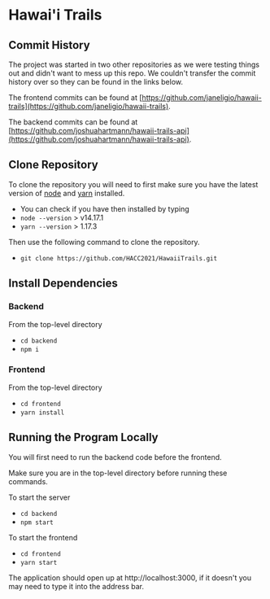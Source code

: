 # Hawai'i Trails

## Commit History
The project was started in two other repositories as we were testing things out and didn't want to mess up this repo. We couldn't transfer the commit history over so they can be found in the links below.

The frontend commits can be found at [https://github.com/janeligio/hawaii-trails](https://github.com/janeligio/hawaii-trails).

The backend commits can be found at [https://github.com/joshuahartmann/hawaii-trails-api](https://github.com/joshuahartmann/hawaii-trails-api).

## Clone Repository
To clone the repository you will need to first make sure you have the latest version of [node](https://nodejs.org/en/) and [yarn](https://classic.yarnpkg.com/lang/en/docs/install/) installed.

- You can check if you have then installed by typing
- `node --version` > v14.17.1
- `yarn --version` > 1.17.3

Then use the following command to clone the repository.
- `git clone https://github.com/HACC2021/HawaiiTrails.git`

## Install Dependencies

### Backend
From the top-level directory
- `cd backend`
- `npm i`

### Frontend
From the top-level directory
- `cd frontend`
- `yarn install`

## Running the Program Locally
You will first need to run the backend code before the frontend.

Make sure you are in the top-level directory before running these commands.

To start the server
- `cd backend`
- `npm start`

To start the frontend
- `cd frontend`
- `yarn start`

The application should open up at http://localhost:3000, if it doesn't you may need to type it into the address bar.
